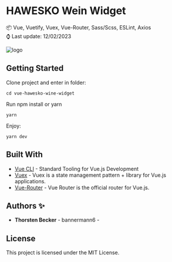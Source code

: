 # HAWESKO Wein Widget

📦 Vue, Vuetify, Vuex, Vue-Router, Sass/Scss, ESLint, Axios\
⌚ Last update: 12/02/2023

![logo](https://www.hawesko.de/assets/hawesko/frontend-core/staticImages/logo_hawesko.svg)

## Getting Started

Clone project and enter in folder:

```
cd vue-hawesko-wine-widget
```

Run npm install or yarn

```
yarn
```

Enjoy:

```
yarn dev
```

## Built With

- [Vue CLI](https://cli.vuejs.org/) - Standard Tooling for Vue.js Development
- [Vuex](https://vuex.vuejs.org/) - Vuex is a state management pattern + library for Vue.js applications.
- [Vue-Router](https://router.vuejs.org/) - Vue Router is the official router for Vue.js.

## Authors ✨

- **Thorsten Becker** - bannermann6 -

## License

This project is licensed under the MIT License.
